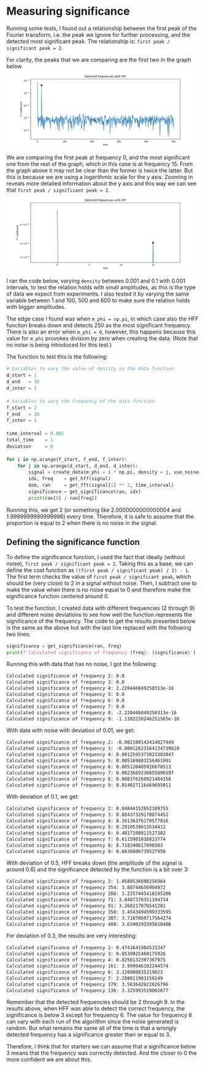 # Measuring significance
Running some tests, I found out a relationship between the first peak of the Fourier transform, i.e. the peak we ignore for further processing, and the detected most significant peak. The relationship is: `first peak / significant peak = 2`.

For clarity, the peaks that we are comparing are the first two in the graph below.
![Figure 1](./significance/figure_1.png)

We are comparing the first peak at frequency 0, and the most significant one from the rest of the graph, which in this case is at frequency 15. From the graph above it may not be clear than the former is twice the latter. But this is because we are using a logarithmic scale for the y axis. Zooming in reveals more detailed information about the y axis and this way we can see that `first peak / significant peak = 2`.
![Figure 2](./significance/figure_2.png)

I ran the code below, varying `density` between 0.001 and 0.1 with 0.001 intervals, to test the relation holds with small amplitudes, as this is the type of data we expect from experiments. I also tested it by varying the same variable between 1 and 100, 500 and 600 to make sure the relation holds with bigger amplitudes.

The edge case I found was when `m_phi = np.pi`, in which case also the HFF function breaks down and detects 250 as the most significant frequency. There is also an error when `m_phi = 0`, however, this happens because this value for `m_phi` provokes division by zero when creating the data. (Note that no noise is being introduced for this test.)

The function to test this is the following:

```python
# Variables to vary the value of density in the data function
d_start = 1
d_end   = 10
d_inter = 1

# Variables to vary the frequency of the data function
f_start = 2
f_end   = 10
f_inter = 1

time_interval = 0.001
total_time    = 1
deviation     = 0

for i in np.arange(f_start, f_end, f_inter):
    for j in np.arange(d_start, d_end, d_inter):
        signal = create_data(m_phi = i * np.pi, density = j, use_noise=False, deviation=deviation, time_interval=time_interval, total_time=total_time)
        idx, freq    = get_hff(signal) 
        dom, ran     = get_fft(signal[1] ** 2, time_interval)
        significance = get_significance(ran, idx)
        print(ran[0] / ran[freq])
```

Running this, we get 2 (or something like 2.0000000000000004 and 1.9999999999999996) every time. Therefore, it is safe to assume that the proportion is equal to 2 when there is no noise in the signal.

## Defining the significance function
To define the significance function, I used the fact that ideally (without noise), `first peak / significant peak = 2`. Taking this as a base, we can define the cost function as `((first peak / significant peak) / 2) - 1`. The first term checks the value of `first peak / significant peak`, which should be (very close) to 2 in a signal without noise. Then, I subtract one to make the value when there is no noise equal to 0 and therefore make the significance function centered around 0.

To test the function, I created data with different frequencies (2 through 9) and different noise deviations to see how well the function represents the significance of the frequency. The code to get the results presented below is the same as the above but with the last line replaced with the following two lines:
```python
significance = get_significance(ran, freq)
print(f'Calculated significance of frequency {freq}: {significance}')
```

Running this with data that has no noise, I got the following:
```
Calculated significance of frequency 2: 0.0
Calculated significance of frequency 3: 0.0
Calculated significance of frequency 4: 2.220446049250313e-16
Calculated significance of frequency 5: 0.0
Calculated significance of frequency 6: 0.0
Calculated significance of frequency 7: 0.0
Calculated significance of frequency 8: -2.220446049250313e-16
Calculated significance of frequency 9: -1.1102230246251565e-16
```

With data with noise with deviation of 0.01, we get:
```
Calculated significance of frequency 2: -0.002100143414827449
Calculated significance of frequency 3: -0.00012623164134739628
Calculated significance of frequency 4: 0.0012595373023303047
Calculated significance of frequency 5: 0.005169803256461991
Calculated significance of frequency 6: 0.005120405926670513
Calculated significance of frequency 7: 0.0023669236655896597
Calculated significance of frequency 8: 0.008376260921484358
Calculated significance of frequency 9: 0.014027116469695011
```

With deviation of 0.1, we get:
```
Calculated significance of frequency 2: 0.04844152652389755
Calculated significance of frequency 3: 0.08437329170874452
Calculated significance of frequency 4: 0.16136376178577816
Calculated significance of frequency 5: 0.2910539013534412
Calculated significance of frequency 6: 0.4817100011527302
Calculated significance of frequency 7: 0.6115901838823774
Calculated significance of frequency 8: 0.718340617898303
Calculated significance of frequency 9: 0.6636806739527958
```

With deviation of 0.5, HFF breaks down (the amplitude of the signal is around 0.6) and the significance detected by the function is a bit over 3:
```
Calculated significance of frequency 2: 1.0580536698256964
Calculated significance of frequency 354: 3.88744656904972
Calculated significance of frequency 208: 3.2257445418105206
Calculated significance of frequency 71: 3.8407370351194734
Calculated significance of frequency 91: 3.268217070541281
Calculated significance of frequency 358: 3.4543494599333595
Calculated significance of frequency 387: 3.7107069717564274
Calculated significance of frequency 408: 3.6340293395610406
```

For deviation of 0.3, the results are very interesting:
```
Calculated significance of frequency 2: 0.4741641984533347
Calculated significance of frequency 3: 0.8539925460175926
Calculated significance of frequency 4: 0.8250132397367975
Calculated significance of frequency 161: 3.999946102244574
Calculated significance of frequency 6: 3.120008835319023
Calculated significance of frequency 7: 2.280011903258249
Calculated significance of frequency 379: 3.563642622026796
Calculated significance of frequency 136: 3.325993519002677
```
Remember that the detected frequencies should be 2 through 9. In the results above, when HFF was able to detect the correct frequency, the significance is below 3 except for frequency 6. The value for frequency 6 can vary with each run of the algorithm since the noise generated is random. But what remains the same all of the time is that a wrongly detected frequency has a significance greater than or equal to 3.

Therefore, I think that for starters we can assume that a significance below 3 means that the frequency was correctly detected. And the closer to 0 the more confident we are about this.
